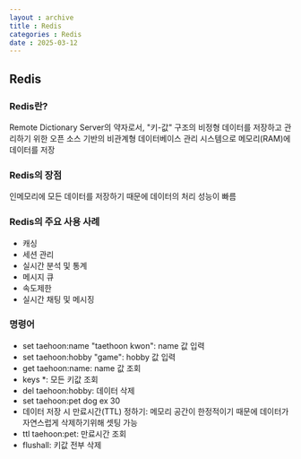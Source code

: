 ```yaml
---
layout : archive
title : Redis
categories : Redis
date : 2025-03-12
---
```

## Redis

### Redis란?

Remote Dictionary Server의 약자로서, "키-값" 구조의 비정형 데이터를 저장하고 관리하기 위한 오픈 소스 기반의 비관계형 데이터베이스 관리 시스템으로 메모리(RAM)에 데이터를 저장

### Redis의 장점

인메모리에 모든 데이터를 저장하기 때문에 데이터의 처리 성능이 빠름

### Redis의 주요 사용 사례

- 캐싱
- 세션 관리
- 실시간 분석 및 통계
- 메시지 큐
- 속도제한
- 실시간 채팅 및 메시징

### 명령어

- set taehoon:name "taethoon kwon": name 값 입력
- set taehoon:hobby "game": hobby 값 입력
- get taehoon:name: name 값 조회
- keys *: 모든 키값 조회
- del taehoon:hobby: 데이터 삭제
- set taehoon:pet dog ex 30
- 데이터 저장 시 만료시간(TTL) 정하기: 메모리 공간이 한정적이기 때문에 데이터가 자연스럽게 삭제하기위해 셋팅 가능
- ttl taehoon:pet: 만료시간 조회
- flushall: 키값 전부 삭제